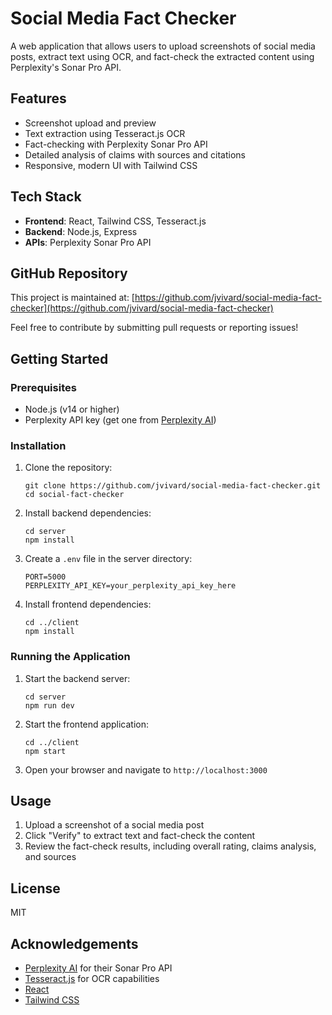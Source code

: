 # Social Media Fact Checker

A web application that allows users to upload screenshots of social media posts, extract text using OCR, and fact-check the extracted content using Perplexity's Sonar Pro API.

## Features

- Screenshot upload and preview
- Text extraction using Tesseract.js OCR
- Fact-checking with Perplexity Sonar Pro API
- Detailed analysis of claims with sources and citations
- Responsive, modern UI with Tailwind CSS

## Tech Stack

- **Frontend**: React, Tailwind CSS, Tesseract.js
- **Backend**: Node.js, Express
- **APIs**: Perplexity Sonar Pro API

## GitHub Repository

This project is maintained at: [https://github.com/jvivard/social-media-fact-checker](https://github.com/jvivard/social-media-fact-checker)

Feel free to contribute by submitting pull requests or reporting issues!

## Getting Started

### Prerequisites

- Node.js (v14 or higher)
- Perplexity API key (get one from [Perplexity AI](https://www.perplexity.ai/))

### Installation

1. Clone the repository:
   ```
   git clone https://github.com/jvivard/social-media-fact-checker.git
   cd social-fact-checker
   ```

2. Install backend dependencies:
   ```
   cd server
   npm install
   ```

3. Create a `.env` file in the server directory:
   ```
   PORT=5000
   PERPLEXITY_API_KEY=your_perplexity_api_key_here
   ```

4. Install frontend dependencies:
   ```
   cd ../client
   npm install
   ```

### Running the Application

1. Start the backend server:
   ```
   cd server
   npm run dev
   ```

2. Start the frontend application:
   ```
   cd ../client
   npm start
   ```

3. Open your browser and navigate to `http://localhost:3000`

## Usage

1. Upload a screenshot of a social media post
2. Click "Verify" to extract text and fact-check the content
3. Review the fact-check results, including overall rating, claims analysis, and sources

## License

MIT

## Acknowledgements

- [Perplexity AI](https://www.perplexity.ai/) for their Sonar Pro API
- [Tesseract.js](https://tesseract.projectnaptha.com/) for OCR capabilities
- [React](https://reactjs.org/)
- [Tailwind CSS](https://tailwindcss.com/) 